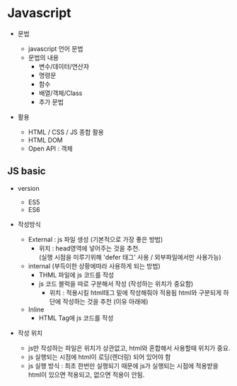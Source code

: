 # Javascript
- 문법
  - javascript 언어 문법
  - 문법의 내용
    - 변수/데이터/연산자
    - 명령문
    - 함수
    - 배열/객체/Class
    - 추가 문법

- 활용
  - HTML / CSS / JS 종합 활용
  - HTML DOM
  - Open API : 객체

## JS basic
- version
  - ES5
  - ES6

- 작성방식
  - External : js 파일 생성 (기본적으로 가장 좋은 방법)
    - 위치 : head영역에 넣어주는 것을 추천.   
            (실행 시점을 미루기위해 'defer 태그' 사용 / 외부파일에서만 사용가능)
  - internal  (부득이한 상황에따라 사용하게 되는 방법)
    - THML 파일에 js 코드를 작성
    - js 코드 블럭을 따로 구분해서 작성 (작성하는 위치가 중요함)
      - 위치 : 적용시킬 html태그 밑에 작성해줘야 적용됨
              html와 구분되게 하단에 작성하는 것을 추천 (이유 아래에)
  - Inline
    - HTML Tag에 js 코드를 작성

- 작성 위치
  - js만 작성하는 파일은 위치가 상관없고, html와 혼합해서 사용할때 위치가 중요.
  - js 실행되는 시점에 html이 로딩(렌더링) 되어 있어야 함
  - js 실행 방식 : 최초 한번만 실행되기 때문에 js가 실행되는 시점에 적용받을 html이 있으면 적용되고, 없으면 적용이 안됨.
  